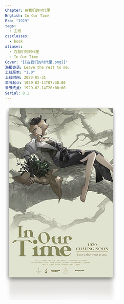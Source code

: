 ```yaml
---
Chapter: 在我们的时代里
English: In Our Time
Era: "1929"
tags:
  - 主线
cssclasses:
  - book
aliases:
  - 在我们的时代里
  - In Our Time
Cover: "[[在我们的时代里.png]]"
海报寄语: Leave the rest to me.
上线版本: "1.0"
上线时间: 2023-05-31
章节起点: 1929-02-14T07:30:00
章节终点: 1929-02-14T20:00:00
Serial: 0.1
---
```

![cover](assets/在我们的时代里｜In%20Our%20Times.assets/在我们的时代里.png)

